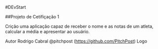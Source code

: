 #DEvStart

##Projeto de Cetifiçação 1

Crição uma aplicação capaz de receber o nome e as notas de um atleta, calcular a média e apresentar ao usuário.

Autor
Rodrigo Cabral @pitchpost (https://github.com/PitchPost)
Logo
